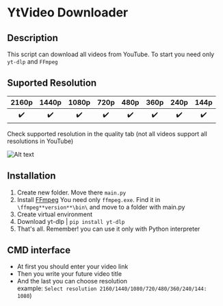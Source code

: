 # YtVideo Downloader
## Description

This script can download all videos from YouTube. To start you need only `yt-dlp` and `FFmpeg`

## Suported Resolution

| 2160p | 1440p | 1080p | 720p | 480p | 360p | 240p | 144p |
| :---: | :---: | :---: | :---: | :---: | :---: | :---: | :---: |
| ✔️ | ✔️ | ✔️ | ✔️ | ✔️ | ✔️ | ✔️ | ✔️ |

Check supported resolution in the quality tab (not all videos support all resolutions in YouTube)

![Alt text](https://user-life.com/uploads/posts/2021-06/1624555852_kak-izmenit-kachestvo-video-na-youtube3.png)


## Installation

1. Create new folder. Move there `main.py`
2. Install [FFmpeg](https://ffmpeg.org/)  You need only `ffmpeg.exe`. Find it in `\ffmpeg**version**\bin\` and move to a folder with main.py
3. Create virtual environment
4. Download yt-dlp | `pip install yt-dlp`
5. That's all. Remember! you can use it only with Python interpreter

## CMD interface

- At first you should enter your video link
- Then you write your future video title
- And the last you can choose resolution  
example: `Select resolution 2160/1440/1080/720/480/360/240/144: 1080`)
